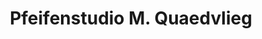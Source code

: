 ---
title: "Pfeifenstudio M. Quaedvlieg"
url: /euskirchen/pfeifenstudio-m-quaedvlieg/
shop: Tabak
---